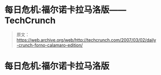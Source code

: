 # 每日危机:福尔诺卡拉马洛版——TechCrunch

> 原文：<https://web.archive.org/web/http://techcrunch.com/2007/03/02/daily-crunch-forno-calamaro-edition/>

# 每日危机:福尔诺卡拉马洛版